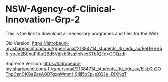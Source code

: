 # NSW-Agency-of-Clinical-Innovation-Grp-2



This is the link to download all necessary programes and files for the Web 

Old Version:
https://latrobeuni-my.sharepoint.com/:u:/g/personal/21384714_students_ltu_edu_au/EeUHVV55-ypJo2B0nuPIRuQBd5Vtjivh0lsqFoNcx3TbfQ?e=GOQzdf


Supreme Version:
https://latrobeuni-my.sharepoint.com/:f:/g/personal/21384714_students_ltu_edu_au/ElsLGn2OThpCsnCKGaZasAQBTgxqWmmI-9IIil5oEp-pXQ?e=DlXNqT

